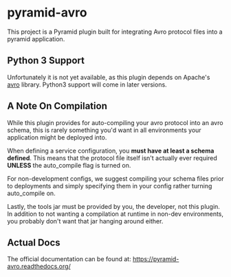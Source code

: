 pyramid-avro
============

This project is a Pyramid plugin built for integrating Avro protocol files into a pyramid application.

Python 3 Support
----------------
Unfortunately it is not yet available, as this plugin depends on Apache's [avro](https://pypi.python.org/pypi/avro/) library.
Python3 support will come in later versions.

A Note On Compilation
---------------------

While this plugin provides for auto-compiling your avro protocol into an avro schema, this is rarely something you'd want in all environments your application might be deployed into.

When defining a service configuration, you **must have at least a schema defined**.
This means that the protocol file itself isn't actually ever required **UNLESS** the auto_compile flag is turned on.

For non-development configs, we suggest compiling your schema files prior to deployments and simply specifying them in your config rather turning auto_compile on.

Lastly, the tools jar must be provided by you, the developer, not this plugin.
In addition to not wanting a compilation at runtime in non-dev environments, you probably don't want that jar hanging around either.


Actual Docs
-----------
The official documentation can be found at: https://pyramid-avro.readthedocs.org/

